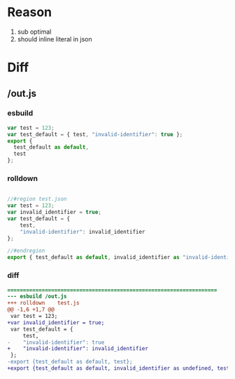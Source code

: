 # Reason
1. sub optimal
2. should inline literal in json
# Diff
## /out.js
### esbuild
```js
var test = 123;
var test_default = { test, "invalid-identifier": true };
export {
  test_default as default,
  test
};
```
### rolldown
```js

//#region test.json
var test = 123;
var invalid_identifier = true;
var test_default = {
	test,
	"invalid-identifier": invalid_identifier
};

//#endregion
export { test_default as default, invalid_identifier as "invalid-identifier", test };
```
### diff
```diff
===================================================================
--- esbuild	/out.js
+++ rolldown	test.js
@@ -1,6 +1,7 @@
 var test = 123;
+var invalid_identifier = true;
 var test_default = {
     test,
-    "invalid-identifier": true
+    "invalid-identifier": invalid_identifier
 };
-export {test_default as default, test};
+export {test_default as default, invalid_identifier as undefined, test};

```